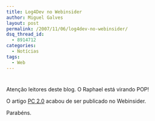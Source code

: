 ```yaml
---
title: Log4Dev no Webinsider
author: Miguel Galves
layout: post
permalink: /2007/11/06/log4dev-no-webinsider/
dsq_thread_id:
  - 8914712
categories:
  - Notícias
tags:
  - Web
---
```

# 

Atenção leitores deste blog. O Raphael está virando POP!

O artigo [PC 2.0][1] acabou de ser publicado no Webinsider.

 [1]: http://log4dev.com/2007/11/06/pc-20/



Parabéns.